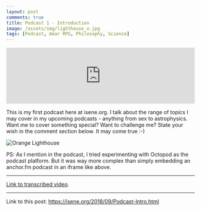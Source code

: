 ```yaml
---
layout: post
comments: true
title: Podcast 1 - Introduction
image: /assets/img/lighthouse_o.jpg
tags: [Podcast, Amar RPG, Philosophy, Science]
---
```


<iframe src="https://anchor.fm/isene/embed/episodes/isene-org-Introduction-to-Geirs-podcasts-e25prt/a-a56hn2" width="100%" frameborder="0" scrolling="no"></iframe>

This is my first podcast here at isene.org. I talk about the range of topics I may cover in my upcoming podcasts - anything from sex to astrophysics. Want me to cover something special? Want to challenge me? State your wish in the comment section below. It may come true :-)

![Orange Lighthouse](https://isene.org/assets/art/lighthouse_o.jpg)

PS: As I mention in the podcast, I tried experimenting with Octopod as the podcast platform. But it was way more complex than simply embedding an anchor.fm podcast in an iframe like above.

---
[Link to transcribed video](https://youtu.be/GanW-yM0rNA).

---
Link to this post: <https://isene.org/2018/09/Podcast-Intro.html>
